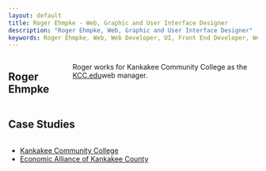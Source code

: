 ```yaml
---
layout: default
title: Roger Ehmpke - Web, Graphic and User Interface Designer
description: "Roger Ehmpke, Web, Graphic and User Interface Designer"
keywords: Roger Ehmpke, Web, Web Developer, UI, Front End Developer, Web Designer
---
```

<section class="hero-shot">
  <div class="row space-top double">
    <div class="column">
      <div class="large-7 medium-7 columns">
        <h2>Roger Ehmpke</h2>
        <p>Roger works for Kankakee Community College as the <a href="http://www.kcc.edu">KCC.edu</a>web manager.</p>
      </div>
      <div class="large-5 medium-5 columns">
      </div>
    </div>
  </div>
</section>
<section class="case-studies">
  <div class="row space-top double">
    <div class="column">
      <div class="large-7 medium-7 columns">
        <h2>Case Studies</h2>
      </div>
      <div class="large-5 medium-5 columns">
        <ul>
          <li><a href="/casestudies/kankakee-community-college/">Kankakee Community College</a></li>
          <li><a href="/casestudies/economic-alliance/">Economic Alliance of Kankakee County</a></li>
        </ul>
      </div>
    </div>
  </div>
</section>
